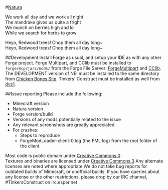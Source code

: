 #[Natura](http://www.minecraftforum.net/forums/mapping-and-modding/minecraft-mods/1294968-natura)

We work all day and we work all night 	 
The mandrake gives us quite a fright 	 
We munch on berries high and lo 	 
While we search for herbs to grow 	 

Heyo, Redwood trees! Chop them all day long~ 	 
Heyo, Redwood trees! Chop them all day long~ 	

##Development
Install Forge as usual, and setup your IDE as with any other Forge project. Forge Multipart, and CClib must be installed to `forge/mcp/jars/mods/` from the Forge File Server: [ForgeMultipart](http://files.minecraftforge.net/ForgeMultipart/) and [CClib](http://files.minecraftforge.net/CodeChickenLib/). The DEVELOPMENT version of NEI must be installed to the same directory from [Chicken Bones Site](http://www.chickenbones.craftsaddle.org/Files/New_Versions/links.php). Tinkers' Construct must be installed as well from [dvs1](https://dvs1.progwml6.com/jenkins/job/TConstruct_1.7.x/).

##Issue reporting
Please include the following:

* Minecraft version
* Natura version
* Forge version/build
* Versions of any mods potentially related to the issue 
* Any relevant screenshots are greatly appreciated.
* For crashes:
	* Steps to reproduce
	* ForgeModLoader-client-0.log (the FML log) from the root folder of the client


Most code is public domain under [Creative Commons 0](http://creativecommons.org/publicdomain/zero/1.0/) 	 
Textures and binaries are licensed under [Creative Commons 3](http://creativecommons.org/licenses/by/3.0/) 
Any alternate licenses are noted where appropriate
We do not take bug reports for outdated builds of Minecraft, or unofficial builds.
If you have queries about any license or the other restrictions, please drop by our IRC channel, #TinkersConstruct on irc.esper.net
